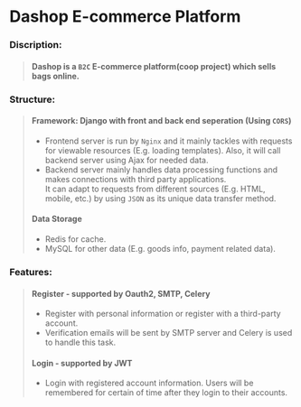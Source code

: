 # Dashop E-commerce Platform  

### Discription:   
>#### Dashop is a `B2C` E-commerce platform(coop project) which sells bags online.  

### Structure:    
>#### Framework: Django with front and back end seperation  (Using `CORS`)
>* Frontend server is run by `Nginx` and it mainly tackles with requests for viewable resources (E.g. loading templates).  Also, it will call backend server using Ajax for needed data.
>* Backend server mainly handles data processing functions and makes connections with third party applications.  
> It can adapt to requests from different sources (E.g. HTML, mobile, etc.) by using `JSON` as its unique data transfer method.  
>#### Data Storage
>* Redis for cache.
>* MySQL for other data (E.g. goods info, payment related data).


### Features:
>#### Register - supported by Oauth2, SMTP, Celery
>* Register with personal information or register with a third-party account.  
>* Verification emails will be sent by SMTP server and Celery is used to handle this task.
>#### Login - supported by JWT
>* Login with registered account information. Users will be remembered for certain of time after they login to their accounts.    
